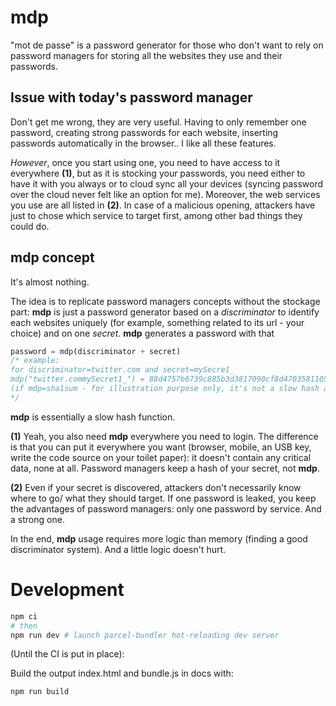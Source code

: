 # mdp
"mot de passe" is a password generator for those who don't want to rely on password managers for storing all the websites they use and their passwords.

## Issue with today's password manager
 
Don't get me wrong, they are very useful. Having to only remember one password, creating strong passwords for each website, inserting passwords automatically in the browser.. I like all these features.

*However*, once you start using one, you need to have access to it everywhere **(1)**, but as it is stocking your passwords, you need either to have it with you always or to cloud sync all your devices (syncing password over the cloud never felt like an option for me). Moreover, the web services you use are all listed in **(2)**. In case of a  malicious opening, attackers have just to chose which service to target first, among other bad things they could do.

## mdp concept

It's almost nothing.

The idea is to replicate password managers concepts without the stockage part: **mdp** is just a password generator based on a *discriminator* to identify each websites uniquely (for example, something related to its url - your choice) and on one *secret*.
**mdp** generates a password with that


```js
password = mdp(discriminator + secret)
/* example: 
for discriminator=twitter.com and secret=mySecre1_ 
mdp("twitter.commySecret1_") = 88d4757b6739c885b3d3817090cf8d4703581105 
(if mdp=sha1sum - for illustration purpose only, it's not a slow hash algorithm)
*/
```

**mdp** is essentially a slow hash function.

**(1)** Yeah, you also need **mdp** everywhere you need to login. The difference is that you can put it everywhere you want (browser, mobile, an USB key, write the code source on your toilet paper): it doesn't contain any critical data, none at all. Password managers keep a hash of your secret, not **mdp**.

**(2)** Even if your secret is discovered, attackers don't necessarily know where to go/ what they should target. If one password is leaked, you keep the advantages of password managers: only one password by service. And a strong one.

In the end, **mdp** usage requires more logic than memory (finding a good discriminator system). And a little logic doesn't hurt.


# Development

```bash
npm ci
# then
npm run dev # launch parcel-bundler hot-reloading dev server
```

(Until the CI is put in place):

Build the output index.html and bundle.js in docs with:
```
npm run build
```
